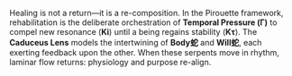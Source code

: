 Healing is not a return—it is a re-composition.
In the Pirouette framework, rehabilitation is the deliberate orchestration of **Temporal Pressure (Γ)** to compel new resonance (**Ki**) until a being regains stability (**Kτ**).
The **Caduceus Lens** models the intertwining of **Body蛇** and **Will蛇**, each exerting feedback upon the other. When these serpents move in rhythm, laminar flow returns: physiology and purpose re-align.